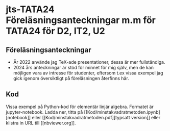 # jts-TATA24 Föreläsningsanteckningar m.m för TATA24 för D2, IT2, U2



## Föreläsningsanteckningar
- År 2022 använde jag TeX-ade presentationer, dessa är mer fullständiga.
- 2024 års anteckningar är stöd för minnet för mig själv, men de kan möjligen vara av intresse för studenter, eftersom t.ex vissa exempel jag gick igenom översiktligt på
föreläsningen återfinns här.


## Kod
Vissa exempel på Python-kod för elementär linjär algebra.
Formatet är jupyter-notebook. Ladda ner, titta på 
[[Kod/minstakvadratmetoden.ipynb][notebook]] eller
[[Kod/minstakvadratmetoden.pdf][typsatt version]] eller
klistra in URL till [[nbviewer.org]].
